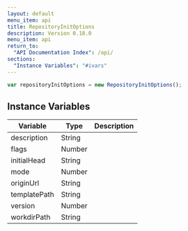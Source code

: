 ```yaml
---
layout: default
menu_item: api
title: RepositoryInitOptions
description: Version 0.18.0
menu_item: api
return_to:
  "API Documentation Index": /api/
sections:
  "Instance Variables": "#ivars"
---
```


```js
var repositoryInitOptions = new RepositoryInitOptions();
```

## <a name="ivars"></a>Instance Variables

| Variable | Type | Description |
| --- | --- | --- |
| <a name="description"></a>description | String |  |
| <a name="flags"></a>flags | Number |  |
| <a name="initialHead"></a>initialHead | String |  |
| <a name="mode"></a>mode | Number |  |
| <a name="originUrl"></a>originUrl | String |  |
| <a name="templatePath"></a>templatePath | String |  |
| <a name="version"></a>version | Number |  |
| <a name="workdirPath"></a>workdirPath | String |  |

